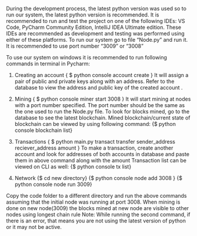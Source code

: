 During the development process, the latest python version was used so  to run our system, the latest python version is recommended. It is recommended to run and test the project on one of the following IDEs: VS Code, PyCharm Community Edition, IntelliJ IDEA Ultimate edition. These IDEs are recommended as development and testing was performed using either of these platforms.
To run our system go to file “Node.py” and run it. It is recommended to use port number “3009” or “3008”

To use our system on windows it is recommended to run following commands in terminal in Pycharm: 
1. Creating an account
{ $ python console account create }
It will assign a pair of public and private keys along with an address. Refer to the database to view the address and public key of the created account .
2. Mining
{ $ python console miner start 3008 } 
It will start mining at nodes with a port number specified. The port number should be the same as the one used to run the Node.py file. To look for blocks mined, go to the database to see the latest  blockchain.
Mined blockchain/current state of blockchain can be viewed by using following command:
{$ python console blockchain list}


3. Transactions
{ $ python main.py transact transfer sender_address reciever_address amount }
To make a  transaction, create another account and look for addresses of both accounts in database and paste them in above command along with the amount
Transaction list can be viewed on CLI as well:
{$ python console tx list}


4.  Network
{$ cd new directory}
{$ python console node add 3008 }
{$ python console node run 3009}

Copy the code folder to a different directory and run the above commands assuming that the initial node was running at port 3008. When mining is done on new node(3009) the blocks mined at new node are visible to other nodes using longest chain rule
Note: While running the second command,  if there is an error, that means you are not using the latest version of python or it may not be active.
